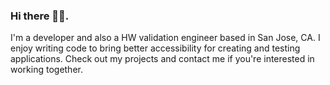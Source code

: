 ### Hi there 👋🏻.
I'm a developer and also a HW validation engineer based in San Jose, CA. I enjoy writing code to bring better accessibility for creating and testing applications. Check out my projects and contact me if you're interested in working together.
